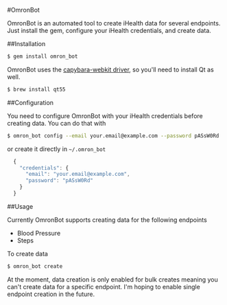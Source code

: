 #OmronBot

OmronBot is an automated tool to create iHealth data for several endpoints. Just install the gem, configure your iHealth credentials, and create data.

##Installation

```sh
$ gem install omron_bot
```

OmronBot uses the [capybara-webkit driver](https://github.com/thoughtbot/capybara-webkit), so you'll need to install Qt as well.

```sh
$ brew install qt55
```

##Configuration

You need to configure OmronBot with your iHealth credentials before creating data. You can do that with

```sh
$ omron_bot config --email your.email@example.com --password pASsW0Rd
```

or create it directly in `~/.omron_bot`

```javascript
  {
    "credentials": {
      "email": "your.email@example.com",
      "password": "pASsW0Rd"
    }
  }
```

##Usage

Currently OmronBot supports creating data for the following endpoints

*   Blood Pressure
*   Steps

To create data

```sh
$ omron_bot create
```

At the moment, data creation is only enabled for bulk creates meaning you can't create data for a specific endpoint. I'm hoping to enable single endpoint creation in the future.
